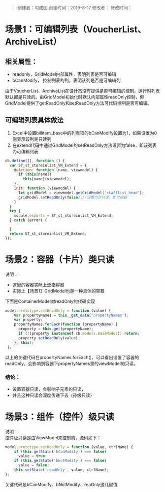 > 创建者：勾成图
> 创建时间：2019-8-17
> 修改者：
> 修改时间：


<a name="drCcT"></a>
# 场景1：可编辑列表（VoucherList、ArchiveList）
<a name="uj9pB"></a>
## 相关属性：

- readonly，GridModel内部属性，表明列表是否可编辑
- bCanModify， 控制列表的列，表明该列是否是可编辑列

由于VoucherList、ArchiveList在设计态没有提供是否可编辑的控制，运行时列表默认都是只读的。由GridModel初始化时默认内部属性readOnly控制，但GridModel提供了getReadOnly和setReadOnly方法可代码控制是否可编辑。
<a name="Lm2Vq"></a>
## 可编辑列表具体做法

1. Excel中设置billitem_base中的列表项的bCanModify设置为1，如果设置为0则表示该列是只读列
1. 在extend代码中通过GridModel的setReadOnly方法设置为false，即该列表为可编辑列表

```javascript
cb.define([], function () {
  var ST_st_storeinlist_VM_Extend = {
    doAction: function (name, viewmodel) {
      if (this[name])
        this[name](viewmodel);
    },
    init: function (viewmodel) {
      let gridModel = viewmodel.getGridModel('stafflist_head');
      gridModel.setReadOnly(false);//设置为非只读，即可编辑
    }
  }
  try {
    module.exports = ST_st_storeinlist_VM_Extend;
  } catch (error) {

  }
  return ST_st_storeinlist_VM_Extend;
});
```


<a name="NazCC"></a>
# 场景2：容器（卡片）类只读
说明：

- 这里的容器实际上泛指容器
- 实际上【场景1】GridModel也是一种具体的容器

下面是ContainerModel对readOnly的代码实现

```javascript
model.prototype.setReadOnly = function (value) {
    var propertyNames = this._get_data('propertyNames');
    var property;
    propertyNames.forEach(function (propertyName) {
      property = this.get(propertyName);
      if (!(property instanceof cb.models.BaseModel)) return;
      property.setReadOnly(value);
    }, this);
 };
```
以上的关键代码在propertyNames.forEach()，可以看出设置了容器的readOnly，会影响到容器下propertyNames里的viewModel的只读。
<a name="r3YCe"></a>
### 结论：

- 设置容器只读，会影响子元素的只读，
- 并且这种只读会深度传递下去（孙级只读）

<a name="erDHU"></a>
# 场景3：组件（控件）级只读
说明：<br />控件级只读是由ViewModel来控制的，源码如下：
```javascript
model.prototype.setReadOnly = function (value, ctrlName) {
    if (this.getState('bCanModify') === false)
      value = true;
    if (this.getState('bNotModify') === false)
      value = false;
    this.setState('readOnly', value, ctrlName);
};
```
关键代码是bCanModify、bNotModify、reaOnly这几键值
